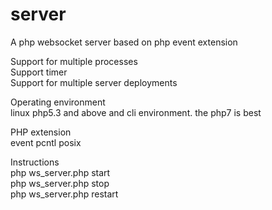 # server
A php websocket server based on php event extension  

Support for multiple processes  
Support timer  
Support for multiple server deployments    

Operating environment  
linux
php5.3 and above and cli environment. the php7 is best  


PHP extension  
event 
pcntl
posix    

Instructions  
php ws_server.php start  
php ws_server.php stop  
php ws_server.php restart  
